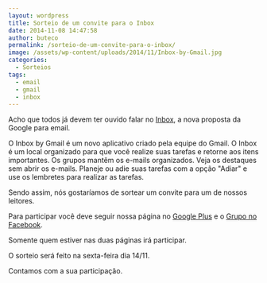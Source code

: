 ```yaml
---
layout: wordpress
title: Sorteio de um convite para o Inbox
date: 2014-11-08 14:47:58
author: buteco
permalink: /sorteio-de-um-convite-para-o-inbox/
image: /assets/wp-content/uploads/2014/11/Inbox-by-Gmail.jpg
categories:
  - Sorteios
tags:
  - email
  - gmail
  - inbox
---
```


Acho que todos já devem ter ouvido falar no <a title="Inbox" href="http://www.google.com/intl/pt-BR/inbox/" target="_blank">Inbox</a>, a nova proposta da Google para email.

O Inbox by Gmail é um novo aplicativo criado pela equipe do Gmail. O Inbox é um local organizado para que você realize suas tarefas e retorne aos itens importantes. Os grupos mantêm os e-mails organizados. Veja os destaques sem abrir os e-mails. Planeje ou adie suas tarefas com a opção "Adiar" e use os lembretes para realizar as tarefas.

Sendo assim, nós gostaríamos de sortear um convite para um de nossos leitores.

Para participar você deve seguir nossa página no <a title="G+" href="https://plus.google.com/116399491859129402389" target="_blank">Google Plus</a> e o <a title="Facebook" href="https://www.facebook.com/groups/butecopensource/" target="_blank">Grupo no Facebook</a>.

Somente quem estiver nas duas páginas irá participar.

O sorteio será feito na sexta-feira dia 14/11.

Contamos com a sua participação.